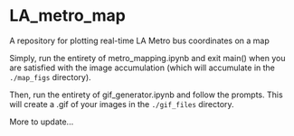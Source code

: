 # LA_metro_map
A repository for plotting real-time LA Metro bus coordinates on a map

Simply, run the entirety of metro_mapping.ipynb and exit main() when you are satisfied with the image accumulation (which will accumulate in the ```./map_figs``` directory).

Then, run the entirety of gif_generator.ipynb and follow the prompts. This will create a .gif of your images in the ```./gif_files``` directory.

More to update...